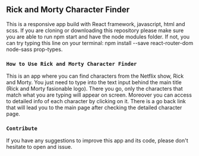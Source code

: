 
## Rick and Morty Character Finder 

This is a responsive app build with React framework, javascript, html and scss. If you are cloning or downloading this repository please make sure you are able to run npm start and have the node modules folder. If not, you can try typing this line on your terminal:
npm install --save react-router-dom node-sass prop-types. 

### `How to Use Rick and Morty Character Finder`

This is an app where you can find characters from the Netflix show, Rick and Morty. You just need to type into the text input behind the main title (Rick and Morty fasionable logo). There you go, only the characters that match what you are typing will appear on screen. Moreover you can access to detailed info of each character by clicking on it. There is a go back link that will lead you to the main page after checking the detailed character page. 

### `Contribute`

If you have any suggestions to improve this app and its code, please don't hesitate to open and issue.

